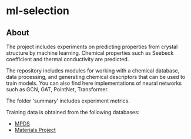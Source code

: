 # ml-selection
## About

The project includes experiments on predicting properties from crystal structure by machine learning. Chemical properties such as Seebeck coefficient and thermal conductivity are predicted.

The repository includes modules for working with a chemical database, data processing, and generating chemical descriptors that can be used to train models.
You can also find here implementations of neural networks such as GCN, GAT, PointNet, Transformer.

The folder 'summary' includes experiment metrics. 


Training data is obtained from the following databases:
- [MPDS](https://mpds.io/#start)
- [Materials Project](https://next-gen.materialsproject.org/)


